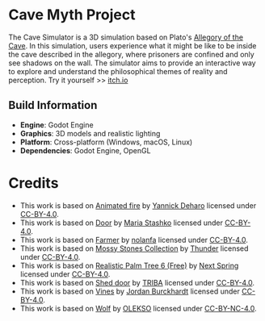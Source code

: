 # **Cave Myth Project**

The Cave Simulator is a 3D simulation based on Plato's [Allegory of the Cave](https://en.wikipedia.org/wiki/Allegory_of_the_cave). In this simulation, users experience what it might be like to be inside the cave described in the allegory, where prisoners are confined and only see shadows on the wall. The simulator aims to provide an interactive way to explore and understand the philosophical themes of reality and perception. Try it yourself >> [itch.io](https://nasiol.itch.io/miti-i-shpells?password=LUV-U-1234)

## **Build Information**

- **Engine**: Godot Engine
- **Graphics**: 3D models and realistic lighting
- **Platform**: Cross-platform (Windows, macOS, Linux)
- **Dependencies**: Godot Engine, OpenGL

# Credits

- This work is based on [Animated fire](https://sketchfab.com/3d-models/animated-fire-ebb16a3df22247dd990a04585de64741) by [Yannick Deharo](https://sketchfab.com/YannickDeharo) licensed under [CC-BY-4.0](http://creativecommons.org/licenses/by/4.0/).
- This work is based on [Door](https://sketchfab.com/3d-models/door-b037e932fd774dd9b355ba0a403f5c79) by [Maria Stashko](https://sketchfab.com/maria_stashko) licensed under [CC-BY-4.0](http://creativecommons.org/licenses/by/4.0/).
- This work is based on [Farmer](https://sketchfab.com/3d-models/farmer-35e060954bac4a2a8add362175a1a236) by [nolanfa](https://sketchfab.com/nolanfa) licensed under [CC-BY-4.0](http://creativecommons.org/licenses/by/4.0/).
- This work is based on [Mossy Stones Collection](https://sketchfab.com/3d-models/mossy-stones-collection-ce9ee0cc61554e39a32de3bbf1936abe) by [Thunder](https://sketchfab.com/thunderpwn) licensed under [CC-BY-4.0](http://creativecommons.org/licenses/by/4.0/).
- This work is based on [Realistic Palm Tree 6 (Free)](https://sketchfab.com/3d-models/realistic-palm-tree-6-free-69fc08df1d5b4c17934ef874a4ad2274) by [Next Spring](https://sketchfab.com/NextSpring) licensed under [CC-BY-4.0](http://creativecommons.org/licenses/by/4.0/).
- This work is based on [Shed door](https://sketchfab.com/3d-models/shed-door-4e002f1fac4249c8b2d4bd1ff332181b) by [TRIBA](https://sketchfab.com/TRIBA) licensed under [CC-BY-4.0](http://creativecommons.org/licenses/by/4.0/).
- This work is based on [Vines](https://sketchfab.com/3d-models/vines-c1d5a2c8b5dc4b639824ac6ffedd5887) by [Jordan Burckhardt](https://sketchfab.com/burckhardtj) licensed under [CC-BY-4.0](http://creativecommons.org/licenses/by/4.0/).
- This work is based on [Wolf](https://sketchfab.com/3d-models/wolf-e319f122c2474d3186b841b019fb0edd) by [OLEKSO](https://sketchfab.com/oleksabasarab) licensed under [CC-BY-NC-4.0](http://creativecommons.org/licenses/by-nc/4.0/).
